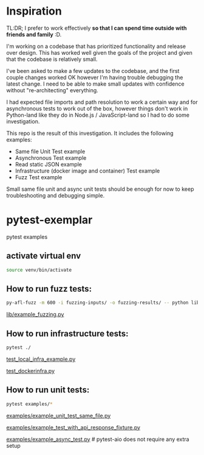 # Inspiration

TL:DR; I prefer to work effectively **so that I can spend time outside with friends and family** :D.

I'm working on a codebase that has prioritized functionality and release over design. This has worked well given the goals of the project and given that the codebase is relatively small.

I've been asked to make a few updates to the codebase, and the first couple changes worked OK however I'm having trouble debugging the latest change. I need to be able to make small updates with confidence without "re-architecting" everything.

I had expected file imports and path resolution to work a certain way and for asynchronous tests to work out of the box, however things don't work in Python-land like they do in Node.js / JavaScript-land so I had to do some investigation.

This repo is the result of this investigation. It includes the following examples:
- Same file Unit Test example
- Asynchronous Test example
- Read static JSON example
- Infrastructure (docker image and container) Test example
- Fuzz Test example

Small same file unit and async unit tests should be enough for now to keep troubleshooting and debugging simple.

# pytest-exemplar

pytest examples

## activate virtual env
```sh
source venv/bin/activate
```

## How to run fuzz tests:

```sh
py-afl-fuzz -m 600 -i fuzzing-inputs/ -o fuzzing-results/ -- python lib/example_fuzzing.py @@
```

[lib/example_fuzzing.py](lib/example_fuzzing.py)


## How to run infrastructure tests:

```sh
pytest ./
```

[test_local_infra_example.py](test_local_infra_example.py)

[test_dockerinfra.py](test_dockerinfra.py)


## How to run unit tests:

```sh
pytest examples/*
```

[examples/example_unit_test_same_file.py](examples/example_unit_test_same_file.py)

[examples/example_test_with_api_response_fixture.py](examples/example_test_with_api_response_fixture.py)

[examples/example_async_test.py](examples/example_async_test.py) # pytest-aio does not require any extra setup

